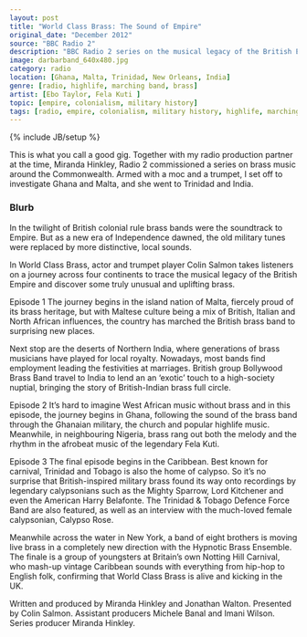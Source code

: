 ```yaml
---
layout: post
title: "World Class Brass: The Sound of Empire"
original_date: "December 2012"
source: "BBC Radio 2"
description: "BBC Radio 2 series on the musical legacy of the British Empire"
image: darbarband_640x480.jpg
category: radio
location: [Ghana, Malta, Trinidad, New Orleans, India]
genre: [radio, highlife, marching band, brass]
artist: [Ebo Taylor, Fela Kuti ]
topic: [empire, colonialism, military history]
tags: [radio, empire, colonialism, military history, highlife, marching band, brass, Ghana, Malta, Trinidad, New Orleans, India]
---
```

{% include JB/setup %}

This is what you call a good gig. Together with my radio production partner at the time, Miranda Hinkley, Radio 2 commissioned a series on brass music around the Commonwealth. Armed with a moc and a trumpet, I set off to investigate Ghana and Malta, and she went to Trinidad and India.

<h3>Blurb</h3>

In the twilight of British colonial rule brass bands were the soundtrack to Empire. But as a new era of Independence dawned, the old military tunes were replaced by more distinctive, local sounds.

In World Class Brass, actor and trumpet player Colin Salmon takes listeners on a journey across four continents to trace the musical legacy of the British Empire and discover some truly unusual and uplifting brass.

Episode 1
The journey begins in the island nation of Malta, fiercely proud of its brass heritage, but with Maltese culture being a mix of British, Italian and North African influences, the country has marched the British brass band to surprising new places.

Next stop are the deserts of Northern India, where generations of brass musicians have played for local royalty. Nowadays, most bands find employment leading the festivities at marriages. British group Bollywood Brass Band travel to India to lend an an ‘exotic’ touch to a high-society nuptial, bringing the story of British-Indian brass full circle.

Episode 2
It’s hard to imagine West African music without brass and in this episode, the journey begins in Ghana, following the sound of the brass band through the Ghanaian military, the church and popular highlife music. Meanwhile, in neighbouring Nigeria, brass rang out both the melody and the rhythm in the afrobeat music of the legendary Fela Kuti.

Episode 3
The final episode begins in the Caribbean. Best known for carnival, Trinidad and Tobago is also the home of calypso. So it’s no surprise that British-inspired military brass found its way onto recordings by legendary calypsonians such as the Mighty Sparrow, Lord Kitchener and even the American Harry Belafonte. The Trinidad & Tobago Defence Force Band are also featured, as well as an interview with the much-loved female calypsonian, Calypso Rose.

Meanwhile across the water in New York, a band of eight brothers is moving live brass in a completely new direction with the Hypnotic Brass Ensemble. The finale is a group of youngsters at Britain’s own Notting Hill Carnival, who mash-up vintage Caribbean sounds with everything from hip-hop to English folk, confirming that World Class Brass is alive and kicking in the UK.

Written and produced by Miranda Hinkley and Jonathan Walton. Presented by Colin Salmon. Assistant producers Michele Banal and Imani Wilson. Series producer Miranda Hinkley.

